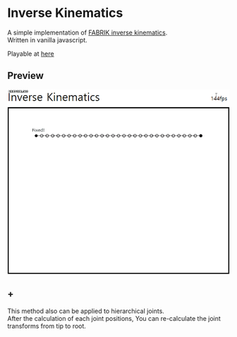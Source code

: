 # Inverse Kinematics

A simple implementation of [FABRIK inverse kinematics](https://en.wikipedia.org/wiki/Inverse_kinematics#Heuristic_Methods).  
Written in vanilla javascript.  

Playable at [here](https://sopiro.github.io/inverse_kinematics)

## Preview

![preview](.github/preview.gif)

## +
This method also can be applied to hierarchical joints.  
After the calculation of each joint positions, You can re-calculate the joint transforms from tip to root.  
